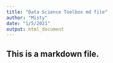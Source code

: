 ```yaml
---
title: "Data Science Toolbox md file"
author: "Misty"
date: "1/5/2021"
output: html_document
---
```


## This is a markdown file.